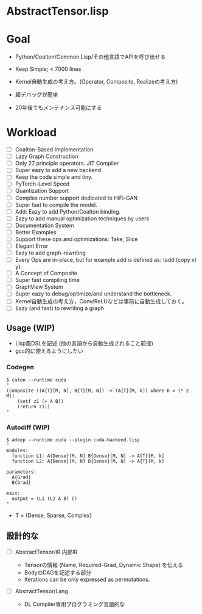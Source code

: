 
# AbstractTensor.lisp

# Goal

- Python/Coalton/Common Lisp/その他言語でAPIを呼び出せる

- Keep Simple; < 7000 lines

- Kernel自動生成の考え方。(Operator, Composite, Realizeの考え方)

- 超デバッグが簡単

- 20年後でもメンテナンス可能にする

# Workload

- [ ] Coalton-Based Implementation
- [ ] Lazy Graph Construction
- [ ] Only 27 principle operators. JIT Compiler
- [ ] Super eazy to add a new backend
- [ ] Keep the code simple and tiny.
- [ ] PyTorch-Level Speed
- [ ] Quantization Support
- [ ] Complex number support dedicated to HiFi-GAN
- [ ] Super fast to compile the model.
- [ ] Add: Eazy to add Python/Coalton binding.
- [ ] Eazy to add manual optimization techniques by users
- [ ] Documentation System
- [ ] Better Examples
- [ ] Support these ops and optimizations: Take, Slice
- [ ] Elegant Error
- [ ] Eazy to add graph-rewriting
- [ ] Every Ops are in-place, but for example add is defined as: (add (copy x) y).
- [ ] A Concept of Composite
- [ ] Super fast compiling time
- [ ] GraphView System
- [ ] Super eazy to debug/optimize/and understand the bottleneck.
- [ ] Kernel自動生成の考え方，Conv/ReLUなどは事前に自動生成しておく。
- [ ] Eazy (and fast) to rewriting a graph

## Usage (WIP)

- Lisp風DSLを記述 (他の言語から自動生成されること前提)
- gcc的に使えるようにしたい

### Codegen

```
$ caten --runtime cuda
"
(composite ((A{T}[M, N], B{T}[M, N]) -> (A{T}[M, k]) where K = (* 2 M))
    (setf z1 (+ A B))
    (return z1))
"

```

### Autodiff (WIP)

```
$ adeep --runtime cuda --plugin cuda-backend.lisp
"
modules:
  function L1: A{Dense}[M, N] B{Dense}[M, N] -> A{T}[M, k]
  function L2: A{Dense}[M, N] B{Dense}[M, N] -> A{T}[M, k]

parameters:
  A{Grad}
  B{Grad}

main:
  output = (L1 (L2 A B) C)
"
```

- T = {Dense, Sparse, Complex}

## 設計的な

- [ ] AbstractTensor/IR 内部IR
    - Tensorの情報 (Name, Required-Grad, Dynamic Shape) を伝える
    - BodyのDAGを記述する部分
    - Iterations can be only expressed as permutations.

- [ ] AbstractTensor/Lang
    - DL Compiler専用プログラミング言語的な